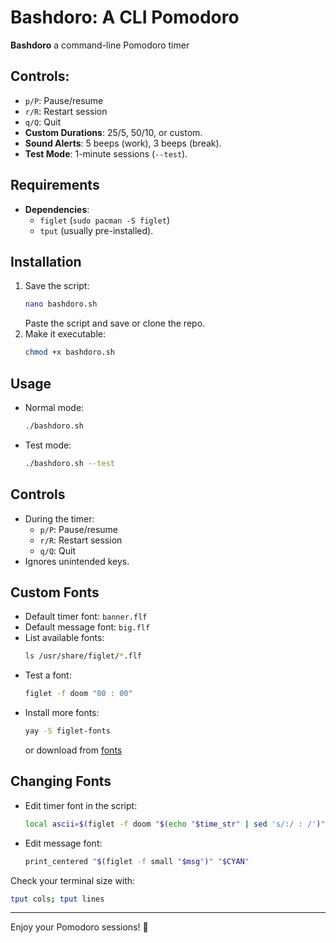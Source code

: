 # Bashdoro: A CLI Pomodoro

**Bashdoro** a command-line Pomodoro timer 

## Controls:
  - `p/P`: Pause/resume
  - `r/R`: Restart session
  - `q/Q`: Quit
- **Custom Durations**: 25/5, 50/10, or custom.
- **Sound Alerts**: 5 beeps (work), 3 beeps (break).
- **Test Mode**: 1-minute sessions (`--test`).

## Requirements

- **Dependencies**:
  - `figlet` (`sudo pacman -S figlet`)
  - `tput` (usually pre-installed).

## Installation

1. Save the script:
   ```bash
   nano bashdoro.sh
   ```
   Paste the script and save or clone the repo.
2. Make it executable:
   ```bash
   chmod +x bashdoro.sh
   ```
   
## Usage

- Normal mode:
  ```bash
  ./bashdoro.sh
  ```
- Test mode:
  ```bash
  ./bashdoro.sh --test
  ```

## Controls

- During the timer:
  - `p/P`: Pause/resume
  - `r/R`: Restart session
  - `q/Q`: Quit
- Ignores unintended keys.

## Custom Fonts

- Default timer font: `banner.flf`
- Default message font: `big.flf`
- List available fonts:
  ```bash
  ls /usr/share/figlet/*.flf
  ```
- Test a font:
  ```bash
  figlet -f doom "00 : 00"
  ```
- Install more fonts:
  ```bash
  yay -S figlet-fonts
  ```
  or download from [fonts](https://github.com/xero/figlet-fonts)

## Changing Fonts

- Edit timer font in the script:
  ```bash
  local ascii=$(figlet -f doom "$(echo "$time_str" | sed 's/:/ : /')")
  ```
- Edit message font:
  ```bash
  print_centered "$(figlet -f small "$msg")" "$CYAN"
  ```

Check your terminal size with:
```bash
tput cols; tput lines
```

---

Enjoy your Pomodoro sessions! 🍅
